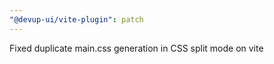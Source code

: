 ```yaml
---
"@devup-ui/vite-plugin": patch
---
```


Fixed duplicate main.css generation in CSS split mode on vite




